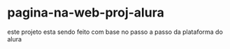 # pagina-na-web-proj-alura
este projeto esta sendo feito com base no passo a passo da plataforma do alura 
